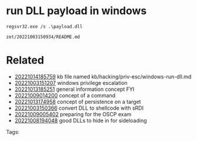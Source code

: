 # run DLL payload in windows
```
regsvr32.exe /s .\payload.dll
```

` zet/20221003150934/README.md `

# Related

- [20221014185759](/zet/20221014185759/README.md) kb file named kb/hacking/priv-esc/windows-run-dll.md
- [20221003151207](/zet/20221003151207/README.md) windows privilege escalation
- [20221013185251](/zet/20221013185251/README.md) general information concept FYI
- [20221009014200](/zet/20221009014200/README.md) concept of a command
- [20221013174958](/zet/20221013174958/README.md) concept of persistence on a target
- [20221003150366](/zet/20221003150366/README.md) convert DLL to shellcode with sRDI
- [20221009005402](/zet/20221009005402/README.md) preparing for the OSCP exam
- [20221008194048](/zet/20221008194048/README.md) good DLLs to hide in for sideloading

Tags:

    
